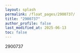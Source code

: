 ```yaml
---
layout: splash
permalink: /float_pages/2900737/
title: "2900737"
author_profile: false
last_modified_at: 2025-06-13
toc: false
---
```

 
2900737
